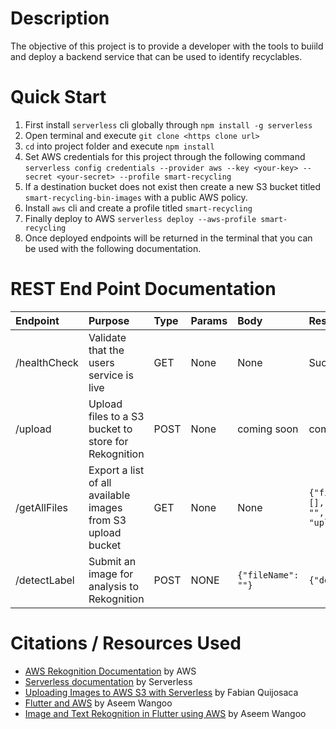 # Description
The objective of this project is to provide a developer with the tools to buiild and deploy a backend service that can be used to identify recyclables. 

# Quick Start
1. First install `serverless` cli globally through `npm install -g serverless`
2. Open terminal and execute ``git clone <https clone url>``
3. `cd` into project folder and execute `npm install`
4. Set AWS credentials for this project through the following command `serverless config credentials --provider aws --key <your-key> --secret <your-secret> --profile smart-recycling`
5. If a destination bucket does not exist then create a new S3 bucket titled `smart-recycling-bin-images` with a public AWS policy.
6. Install `aws` cli and create a profile titled `smart-recycling`
7. Finally deploy to AWS `serverless deploy --aws-profile smart-recycling`
8. Once deployed endpoints will be returned in the terminal that you can be used with the following documentation.

# REST End Point Documentation

| Endpoint | Purpose                                                     | Type  | Params | Body                   | Response                                                   |
|:---------|:------------------------------------------------------------|:------|:-------|:-----------------------|:-----------------------------------------------------------|
|/healthCheck| Validate that the users service is live                     | GET   | None   | None                   | Success                                                    |
|/upload| Upload files to a S3 bucket to store for Rekognition        | POST  | None   | coming soon            | coming soon                                                |
|/getAllFiles| Export a list of all available images from S3 upload bucket | GET   | None   | None                   | ```{"files": [],"bucketName": "","subFolder": "upload"}``` |
|/detectLabel| Submit an image for analysis to Rekognition                 | POST | NONE   | ```{"fileName": ""}``` | ```{"details": []}```                                      |

# Citations / Resources Used
- [AWS Rekognition Documentation](https://docs.aws.amazon.com/rekognition/latest/dg/what-is.html) by AWS
- [Serverless documentation](https://www.serverless.com/cloud/docs) by Serverless
- [Uploading Images to AWS S3 with Serverless](https://dev.to/foqc/uploading-images-to-aws-s3-with-serverless-1ae0) by Fabian Quijosaca
- [Flutter and AWS](https://medium.com/codechai/flutter-and-aws-cd7dabc06301) by Aseem Wangoo
- [Image and Text Rekognition in Flutter using AWS](https://medium.com/codechai/image-and-text-rekognition-in-flutter-using-aws-5e1251cf18cb) by Aseem Wangoo
